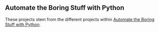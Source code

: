 ## Automate the Boring Stuff with Python

These projects stem from the different projects within <a href="https://automatetheboringstuff.com">Automate the Boring Stuff with Python</a>.  
